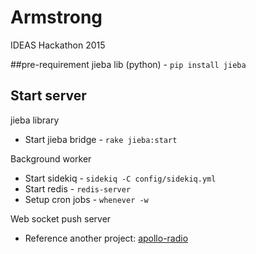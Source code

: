 # Armstrong
IDEAS Hackathon 2015

##pre-requirement
jieba lib (python) - `pip install jieba`

## Start server
jieba library
- Start jieba bridge - `rake jieba:start`

Background worker 
- Start sidekiq - `sidekiq -C config/sidekiq.yml`
- Start redis - `redis-server`
- Setup cron jobs - `whenever -w`

Web socket push server
- Reference another project: [apollo-radio](https://github.com/TOEOS/Apollo-radio)
